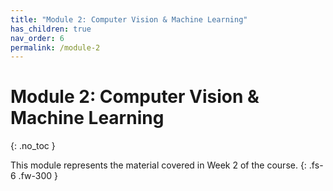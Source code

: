 ```yaml
---
title: "Module 2: Computer Vision & Machine Learning"
has_children: true
nav_order: 6
permalink: /module-2
---
```


# Module 2: Computer Vision & Machine Learning
{: .no_toc }

This module represents the material covered in Week 2 of the course.
{: .fs-6 .fw-300 }